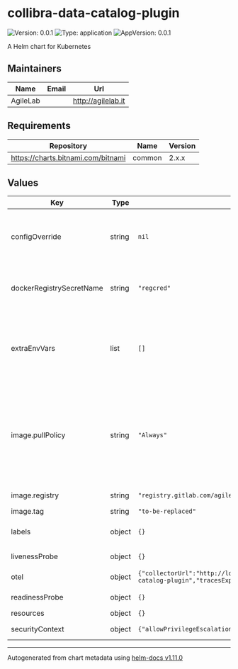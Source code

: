 # collibra-data-catalog-plugin

![Version: 0.0.1](https://img.shields.io/badge/Version-0.0.1-informational?style=flat-square) ![Type: application](https://img.shields.io/badge/Type-application-informational?style=flat-square) ![AppVersion: 0.0.1](https://img.shields.io/badge/AppVersion-0.0.1-informational?style=flat-square)

A Helm chart for Kubernetes

## Maintainers

| Name | Email | Url |
| ---- | ------ | --- |
| AgileLab |  | <http://agilelab.it> |

## Requirements

| Repository | Name | Version |
|------------|------|---------|
| https://charts.bitnami.com/bitnami | common | 2.x.x |

## Values

| Key | Type | Default | Description |
|-----|------|---------|-------------|
| configOverride | string | `nil` | This configuration allows you to override the application.yml file |
| dockerRegistrySecretName | string | `"regcred"` | Docker Registry Secret name used to access a private repo |
| extraEnvVars | list | `[]` | define extra variables to add to the container(s) e.g: extraEnvVars:   - name: FOO     value: "10" |
| image.pullPolicy | string | `"Always"` | The imagePullPolicy for a container and the tag of the image affect when the kubelet attempts to pull (download) the specified image. |
| image.registry | string | `"registry.gitlab.com/agilefactory/witboost.mesh/provisioning/witboost.mesh.provisioning.javaspecificprovisioner"` | Image repository |
| image.tag | string | `"to-be-replaced"` | Image tag |
| labels | object | `{}` | Allows you to specify common labels |
| livenessProbe | object | `{}` | liveness probe spec |
| otel | object | `{"collectorUrl":"http://localhost:5555","enabled":"false","metricExporter":"otlp","serviceName":"collibra-data-catalog-plugin","tracesExporter":"otlp"}` | otel configuration |
| readinessProbe | object | `{}` | readiness probe spec |
| resources | object | `{}` | resources spec |
| securityContext | object | `{"allowPrivilegeEscalation":false,"runAsNonRoot":true,"runAsUser":1001}` | security context spec |

----------------------------------------------
Autogenerated from chart metadata using [helm-docs v1.11.0](https://github.com/norwoodj/helm-docs/releases/v1.11.0)
